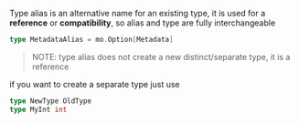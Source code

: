 Type alias is an alternative name for an existing type, it is used for a **reference** or **compatibility**, so alias and type are fully interchangeable

```go
type MetadataAlias = mo.Option[Metadata]
```
> NOTE: type alias does not create a new distinct/separate type, it is a reference

if you want to create a separate type just use
```go
type NewType OldType
type MyInt int
```